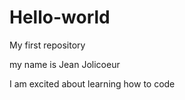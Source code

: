 # Hello-world

My first repository

my name is Jean Jolicoeur 

I am excited about learning how to code
